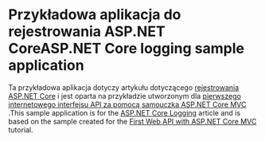 # <a name="aspnet-core-logging-sample-application"></a><span data-ttu-id="d68d3-101">Przykładowa aplikacja do rejestrowania ASP.NET Core</span><span class="sxs-lookup"><span data-stu-id="d68d3-101">ASP.NET Core logging sample application</span></span>

<span data-ttu-id="d68d3-102">Ta przykładowa aplikacja dotyczy artykułu dotyczącego [rejestrowania ASP.NET Core](https://docs.microsoft.com/aspnet/core/fundamentals/logging/index) i jest oparta na przykładzie utworzonym dla [pierwszego internetowego interfejsu API za pomocą samouczka ASP.NET Core MVC](https://docs.microsoft.com/aspnet/core/tutorials/first-web-api) .</span><span class="sxs-lookup"><span data-stu-id="d68d3-102">This sample application is for the [ASP.NET Core Logging](https://docs.microsoft.com/aspnet/core/fundamentals/logging/index) article and is based on the sample created for the [First Web API with ASP.NET Core MVC](https://docs.microsoft.com/aspnet/core/tutorials/first-web-api) tutorial.</span></span>
